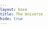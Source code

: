 ```yaml
---
layout: base
title: The Universe
hide: true
---
```


<html lang="en">
<head>
<meta charset="UTF-8">
<title>3D Particle Physics Simulation</title>

<style>
  html, body {
    margin: 0;
    padding: 0;
    overflow: hidden; /* prevent scrollbars */
    height: 100%;
    width: 100%;
  }
  #glCanvas {
    display: block;
    position: absolute;
    top: 0;
    left: 0;
    width: 100%;
    height: 100%;
  }
</style>
</head>
<body>

<canvas id="glCanvas"></canvas>

<script type="module">
    import { PhysicsEngine } from './physics.js';

    const canvas = document.getElementById('glCanvas');
    const gl = canvas.getContext('webgl');

    // Enable float textures
    const ext = gl.getExtension('OES_texture_float');
    if (!ext) alert("OES_texture_float not supported!");

    // --- Canvas resize ---
    function resizeCanvas() {
        canvas.width = window.innerWidth;
        canvas.height = window.innerHeight;
        gl.viewport(0, 0, canvas.width, canvas.height);
    }
    window.addEventListener('resize', resizeCanvas);
    resizeCanvas();

    // --- Camera setup ---
    let cameraRadius = 1000;
    let cameraTheta = Math.PI/2;
    let cameraPhi = Math.PI/2;
    let isDragging = false;
    let lastMouseX = 0, lastMouseY = 0;

    canvas.addEventListener('mousedown', e => { isDragging = true; lastMouseX=e.clientX; lastMouseY=e.clientY; });
    canvas.addEventListener('mousemove', e => {
        if(!isDragging) return;
        const dx = e.clientX - lastMouseX;
        const dy = e.clientY - lastMouseY;
        lastMouseX = e.clientX; lastMouseY = e.clientY;
        cameraTheta -= dx * -0.005;
        cameraPhi -= dy * -0.005;
        cameraPhi = Math.max(0.1, Math.min(Math.PI-0.1, cameraPhi));
    });
    canvas.addEventListener('mouseup', () => isDragging=false);
    canvas.addEventListener('mouseout', () => isDragging=false);
    canvas.addEventListener('wheel', e => {
        cameraRadius += e.deltaY*0.0005*cameraRadius;
        cameraRadius = Math.max(10,cameraRadius);
    });

    // --- Math helpers ---
    function subtract(a,b){ return [a[0]-b[0], a[1]-b[1], a[2]-b[2]]; }
    function cross(a,b){ return [a[1]*b[2]-a[2]*b[1], a[2]*b[0]-a[0]*b[2], a[0]*b[1]-a[1]*b[0]]; }
    function dot(a,b){ return a[0]*b[0]+a[1]*b[1]+a[2]*b[2]; }
    function normalize(v){ const l=Math.sqrt(dot(v,v)); return [v[0]/l,v[1]/l,v[2]/l]; }
    function lookAt(eye,center,up){
        const f=normalize(subtract(center,eye));
        const s=normalize(cross(f,up));
        const u=cross(s,f);
        return [
            s[0],u[0],-f[0],0, s[1],u[1],-f[1],0, s[2],u[2],-f[2],0,
            -dot(s,eye), -dot(u,eye), dot(f,eye),1
        ];
    }
    function perspective(fov,aspect,near,far){
        const f=1/Math.tan(fov/2);
        return [
            f/aspect,0,0,0,
            0,f,0,0,
            0,0,(far+near)/(near-far),-1,
            0,0,(2*far*near)/(near-far),0
        ];
    }
    function getViewMatrix(){
        const x=cameraRadius*Math.sin(cameraPhi)*Math.cos(cameraTheta);
        const y=cameraRadius*Math.cos(cameraPhi);
        const z=cameraRadius*Math.sin(cameraPhi)*Math.sin(cameraTheta);
        return lookAt([x,y,z],[0,0,0],[0,1,0]);
    }

    // --- Shader helpers ---
    async function loadShaderSource(url){ const r=await fetch(url); return await r.text(); }
    function compileShader(gl,type,source){ const s=gl.createShader(type); gl.shaderSource(s,source); gl.compileShader(s); if(!gl.getShaderParameter(s,gl.COMPILE_STATUS)){ console.error(gl.getShaderInfoLog(s)); return null;} return s; }
    function createProgram(gl,vSource,fSource){ const v=compileShader(gl,gl.VERTEX_SHADER,vSource); const f=compileShader(gl,gl.FRAGMENT_SHADER,fSource); if(!v||!f) return null; const p=gl.createProgram(); gl.attachShader(p,v); gl.attachShader(p,f); gl.linkProgram(p); if(!gl.getProgramParameter(p,gl.LINK_STATUS)){ console.error(gl.getProgramInfoLog(p)); return null;} return p; }

    // --- Main ---
    async function init(){
        const vSource = await loadShaderSource('vertex.glsl');
        const fSource = await loadShaderSource('fragment.glsl');
        const program = createProgram(gl,vSource,fSource);
        if(!program) return;
        gl.useProgram(program);

        const physics = new PhysicsEngine(1000);

        // Fullscreen quad
        const quadVerts = new Float32Array([-1,-1, 1,-1, -1,1, 1,1]);
        const quadVBO = gl.createBuffer();
        gl.bindBuffer(gl.ARRAY_BUFFER, quadVBO);
        gl.bufferData(gl.ARRAY_BUFFER, quadVerts, gl.STATIC_DRAW);
        const aPosition = gl.getAttribLocation(program,'aPosition');
        gl.enableVertexAttribArray(aPosition);
        gl.vertexAttribPointer(aPosition,2,gl.FLOAT,false,0,0);

        // --- Particle texture ---
        const particleTexSize = Math.ceil(Math.sqrt(physics.particles.length));
        const particleData = new Float32Array(particleTexSize*particleTexSize*4);
        const particleTexture = gl.createTexture();
        gl.bindTexture(gl.TEXTURE_2D, particleTexture);
        gl.texParameteri(gl.TEXTURE_2D, gl.TEXTURE_MIN_FILTER, gl.NEAREST);
        gl.texParameteri(gl.TEXTURE_2D, gl.TEXTURE_MAG_FILTER, gl.NEAREST);
        gl.texParameteri(gl.TEXTURE_2D, gl.TEXTURE_WRAP_S, gl.CLAMP_TO_EDGE);
        gl.texParameteri(gl.TEXTURE_2D, gl.TEXTURE_WRAP_T, gl.CLAMP_TO_EDGE);

        const uParticleTex = gl.getUniformLocation(program,'uParticleTex');
        const uTexSize = gl.getUniformLocation(program,'uTexSize');
        const uParticleCount = gl.getUniformLocation(program,'uParticleCount');

        gl.uniform1i(uParticleTex,0);
        gl.uniform1i(uTexSize,particleTexSize);

        const uAspect = gl.getUniformLocation(program,'uAspect');
        gl.uniform1f(uAspect, canvas.width / canvas.height);

        // --- Project particle to UV + intensity ---
        function projectParticle(p){
            const view = getViewMatrix();
            const proj = perspective(Math.PI/4, canvas.width/canvas.height,0.1,10000);
            const x=p.pos[0], y=p.pos[1], z=p.pos[2];

            // View
            const vx=view[0]*x+view[4]*y+view[8]*z+view[12];
            const vy=view[1]*x+view[5]*y+view[9]*z+view[13];
            const vz=view[2]*x+view[6]*y+view[10]*z+view[14];
            const vw=view[3]*x+view[7]*y+view[11]*z+view[15];

            // Projection
            const sx=proj[0]*vx+proj[4]*vy+proj[8]*vz+proj[12]*vw;
            const sy=proj[1]*vx+proj[5]*vy+proj[9]*vz+proj[13]*vw;
            const sw=proj[3]*vx+proj[7]*vy+proj[11]*vz+proj[15]*vw;

            const uvx = sx/sw*0.5 + 0.5;
            const uvy = 1.0 - (sy/sw*0.5 + 0.5); // flip Y

            const camDist = Math.sqrt(vx*vx+vy*vy+vz*vz);
            const intensity = 1.0/(0.01 + camDist*0.01);

            return { uv: [uvx,uvy], intensity };
        }

        function updateParticleTexture(){
            for(let i=0;i<physics.particles.length;i++){
                const p=physics.particles[i];
                const {uv,intensity}=projectParticle(p);
                const idx=i*4;
                particleData[idx]=uv[0]; particleData[idx+1]=uv[1];
                particleData[idx+2]=p.radius*0.01; particleData[idx+3]=intensity;
            }
            gl.activeTexture(gl.TEXTURE0);
            gl.bindTexture(gl.TEXTURE_2D, particleTexture);
            gl.texImage2D(gl.TEXTURE_2D,0,gl.RGBA,particleTexSize,particleTexSize,0,gl.RGBA,gl.FLOAT,particleData);
            gl.uniform1i(uParticleCount,physics.particles.length);
        }

        gl.clearColor(0,0,0,1);
        gl.enable(gl.BLEND);
        gl.blendFunc(gl.SRC_ALPHA,gl.ONE);

        function render(){
            gl.clear(gl.COLOR_BUFFER_BIT);
            physics.update();
            updateParticleTexture();
            gl.drawArrays(gl.TRIANGLE_STRIP,0,4);
            requestAnimationFrame(render);
        }

        render();
    }

    init();
</script>
</body>
</html>